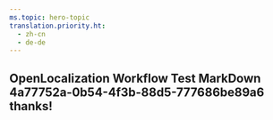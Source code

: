 ```yaml
---
ms.topic: hero-topic
translation.priority.ht: 
  - zh-cn
  - de-de
---
```

## OpenLocalization Workflow Test MarkDown 4a77752a-0b54-4f3b-88d5-777686be89a6 thanks!
